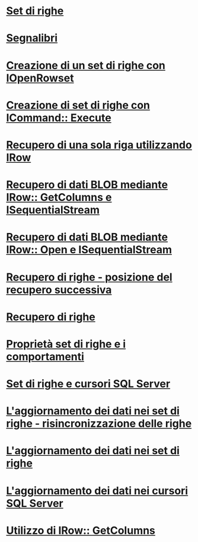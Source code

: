 # [Set di righe](rowsets.md)

# [Segnalibri](bookmarks.md)
# [Creazione di un set di righe con IOpenRowset](creating-a-rowset-with-iopenrowset.md)
# [Creazione di set di righe con ICommand:: Execute](creating-rowsets-with-icommand-execute.md)
# [Recupero di una sola riga utilizzando IRow](fetching-a-single-row-with-irow.md)
# [Recupero di dati BLOB mediante IRow:: GetColumns e ISequentialStream](fetching-blob-data-using-irow-getcolumns-and-isequentialstream.md)
# [Recupero di dati BLOB mediante IRow:: Open e ISequentialStream](fetching-blob-data-using-irow-open-and-isequentialstream.md)
# [Recupero di righe - posizione del recupero successiva](fetching-rows-next-fetch-position.md)
# [Recupero di righe](fetching-rows.md)
# [Proprietà set di righe e i comportamenti](rowset-properties-and-behaviors.md)
# [Set di righe e cursori SQL Server](rowsets-and-sql-server-cursors.md)
# [L'aggiornamento dei dati nei set di righe - risincronizzazione delle righe](updating-data-in-rowsets-resynchronizing-rows.md)
# [L'aggiornamento dei dati nei set di righe](updating-data-in-rowsets.md)
# [L'aggiornamento dei dati nei cursori SQL Server](updating-data-in-sql-server-cursors.md)
# [Utilizzo di IRow:: GetColumns](using-irow-getcolumns.md)
